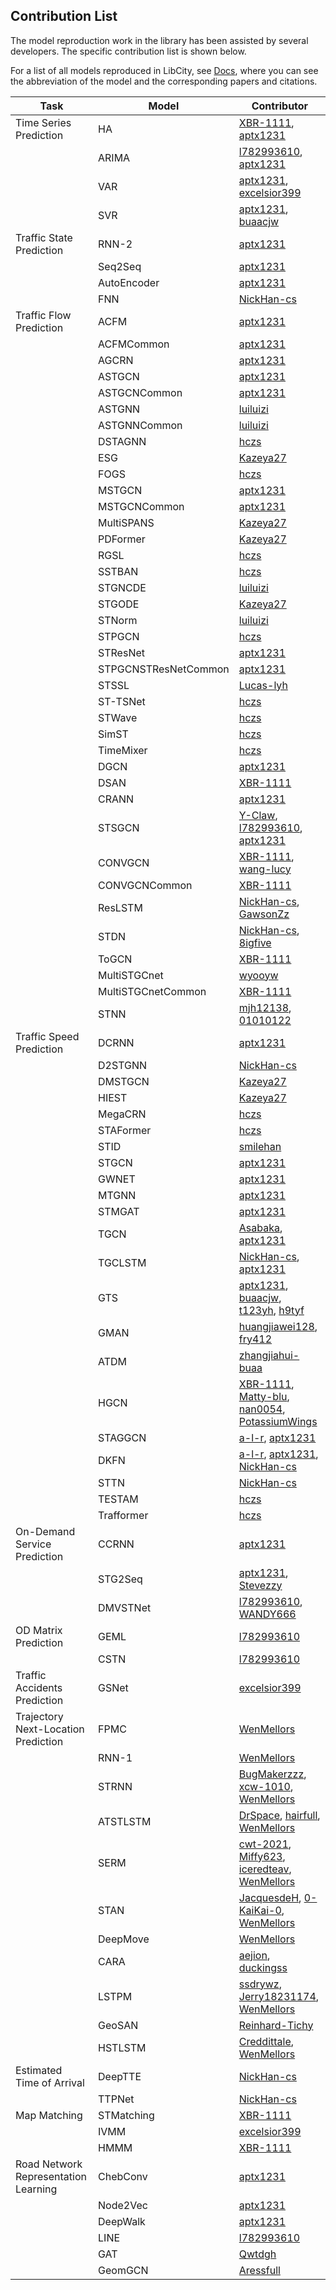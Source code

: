 ## Contribution List

The model reproduction work in the library has been assisted by several developers. The specific contribution list is shown below.

For a list of all models reproduced in LibCity, see [Docs](https://libcity.ai/Bigscity-LibCity-Docs/user_guide/model.html#), where you can see the abbreviation of the model and the corresponding papers and citations.

| Task | Model  | Contributor                                                  |
| ------ | ------------------------------------------------------------ | ------ |
|Time Series Prediction|HA|[XBR-1111](https://github.com/XBR-1111), [aptx1231](https://github.com/aptx1231)|
||ARIMA|[l782993610](https://github.com/l782993610), [aptx1231](https://github.com/aptx1231)|
||VAR|[aptx1231](https://github.com/aptx1231), [excelsior399](https://github.com/excelsior399)|
||SVR| [aptx1231](https://github.com/aptx1231), [buaacjw](https://github.com/buaacjw) |
|Traffic State Prediction|RNN-2|[aptx1231](https://github.com/aptx1231)|
||Seq2Seq|[aptx1231](https://github.com/aptx1231)|
||AutoEncoder|[aptx1231](https://github.com/aptx1231)|
||FNN|[NickHan-cs](https://github.com/NickHan-cs)|
|Traffic Flow Prediction|ACFM|[aptx1231](https://github.com/aptx1231)|
||ACFMCommon|[aptx1231](https://github.com/aptx1231)|
||AGCRN|[aptx1231](https://github.com/aptx1231)|
||ASTGCN|[aptx1231](https://github.com/aptx1231)|
||ASTGCNCommon|[aptx1231](https://github.com/aptx1231)|
||ASTGNN|[luiluizi](https://github.com/luiluizi)|
||ASTGNNCommon|[luiluizi](https://github.com/luiluizi)|
||DSTAGNN|[hczs](https://github.com/hczs)|
||ESG|[Kazeya27](https://github.com/Kazeya27)|
||FOGS|[hczs](https://github.com/hczs)|
||MSTGCN|[aptx1231](https://github.com/aptx1231)|
||MSTGCNCommon|[aptx1231](https://github.com/aptx1231)|
||MultiSPANS|[Kazeya27](https://github.com/Kazeya27)|
||PDFormer|[Kazeya27](https://github.com/Kazeya27)|
||RGSL|[hczs](https://github.com/hczs)|
||SSTBAN|[hczs](https://github.com/hczs)|
||STGNCDE|[luiluizi](https://github.com/luiluizi)|
||STGODE|[Kazeya27](https://github.com/Kazeya27)|
||STNorm| [luiluizi](https://github.com/luiluizi)                      |
|                                      | STPGCN               |[hczs](https://github.com/hczs)|
||STResNet|[aptx1231](https://github.com/aptx1231)|
||STPGCNSTResNetCommon|[aptx1231](https://github.com/aptx1231)|
||STSSL|[Lucas-lyh](https://github.com/Lucas-lyh)|
||ST-TSNet|[hczs](https://github.com/hczs)|
||STWave|[hczs](https://github.com/hczs)|
||SimST|[hczs](https://github.com/hczs)|
||TimeMixer|[hczs](https://github.com/hczs)|
||DGCN|[aptx1231](https://github.com/aptx1231)|
||DSAN|[XBR-1111](https://github.com/XBR-1111)|
||CRANN|[aptx1231](https://github.com/aptx1231)|
||STSGCN|[Y-Claw](https://github.com/Y-Claw), [l782993610](https://github.com/l782993610), [aptx1231](https://github.com/aptx1231)|
||CONVGCN|[XBR-1111](https://github.com/XBR-1111), [wang-lucy](https://github.com/wang-lucy)|
||CONVGCNCommon|[XBR-1111](https://github.com/XBR-1111)|
||ResLSTM|[NickHan-cs](https://github.com/NickHan-cs), [GawsonZz](https://github.com/GawsonZz)|
||STDN|[NickHan-cs](https://github.com/NickHan-cs), [8igfive](https://github.com/8igfive)|
||ToGCN|[XBR-1111](https://github.com/XBR-1111)|
||MultiSTGCnet|[wyooyw](https://github.com/wyooyw)|
||MultiSTGCnetCommon|[XBR-1111](https://github.com/XBR-1111)|
||STNN|[mjh12138](https://github.com/mjh12138), [01010122](https://github.com/01010122)|
|Traffic Speed Prediction| DCRNN          | [aptx1231](https://github.com/aptx1231)                      |
|| D2STGNN | [NickHan-cs](https://github.com/NickHan-cs) |
|| DMSTGCN | [Kazeya27](https://github.com/Kazeya27) |
|| HIEST | [Kazeya27](https://github.com/Kazeya27) |
|| MegaCRN | [hczs](https://github.com/hczs) |
|| STAFormer | [hczs](https://github.com/hczs) |
|| STID | [smilehan](https://github.com/2448845600) |
|                                     | STGCN          | [aptx1231](https://github.com/aptx1231)                      |
|                                     | GWNET          | [aptx1231](https://github.com/aptx1231)                      |
|                                     | MTGNN          | [aptx1231](https://github.com/aptx1231)                      |
|                                     | STMGAT         | [aptx1231](https://github.com/aptx1231)                      |
|                                     | TGCN           | [Asabaka](https://github.com/Asabaka), [aptx1231](https://github.com/aptx1231) |
|                                     | TGCLSTM        | [NickHan-cs](https://github.com/NickHan-cs), [aptx1231](https://github.com/aptx1231) |
|                                     | GTS            | [aptx1231](https://github.com/aptx1231), [buaacjw](https://github.com/buaacjw), [t123yh](https://github.com/t123yh), [h9tyf](https://github.com/h9tyf) |
|                                     | GMAN           | [huangjiawei128](https://github.com/huangjiawei128), [fry412](https://github.com/fry412) |
|                                     | ATDM           | [zhangjiahui-buaa](https://github.com/zhangjiahui-buaa)      |
|                                     | HGCN           | [XBR-1111](https://github.com/XBR-1111), [Matty-blu](https://github.com/Matty-blu), [nan0054](https://github.com/nan0054), [PotassiumWings](https://github.com/PotassiumWings) |
|                                     | STAGGCN        | [a-l-r](https://github.com/a-l-r1), [aptx1231](https://github.com/aptx1231) |
| | DKFN | [a-l-r](https://github.com/a-l-r1), [aptx1231](https://github.com/aptx1231), [NickHan-cs](https://github.com/NickHan-cs) |
| | STTN | [NickHan-cs](https://github.com/NickHan-cs) |
| | TESTAM | [hczs](https://github.com/hczs) |
| | Trafformer | [hczs](https://github.com/hczs) |
|On-Demand Service Prediction|CCRNN|[aptx1231](https://github.com/aptx1231)|
|                                     |STG2Seq|[aptx1231](https://github.com/aptx1231), [Stevezzy](https://github.com/Stevezzy)|
||DMVSTNet|[l782993610](https://github.com/l782993610), [WANDY666](https://github.com/WANDY666)|
|OD Matrix Prediction|GEML|[l782993610](https://github.com/l782993610)|
||CSTN|[l782993610](https://github.com/l782993610)|
|Traffic Accidents Prediction|GSNet|[excelsior399](https://github.com/excelsior399)|
| Trajectory Next-Location Prediction | FPMC   | [WenMellors](https://github.com/WenMellors) |
|   | RNN-1  | [WenMellors](https://github.com/WenMellors) |
|  | STRNN | [BugMakerzzz](https://github.com/BugMakerzzz), [xcw-1010](https://github.com/xcw-1010), [WenMellors](https://github.com/WenMellors) |
||ATSTLSTM|[DrSpace](https://github.com/DrSpace), [hairfull](https://github.com/hairfull), [WenMellors](https://github.com/WenMellors)|
||SERM|[cwt-2021](https://github.com/cwt-2021), [Miffy623](https://github.com/Miffy623), [iceredteav](https://github.com/iceredteav), [WenMellors](https://github.com/WenMellors)|
||STAN|[JacquesdeH](https://github.com/JacquesdeH), [0-KaiKai-0](https://github.com/0-KaiKai-0), [WenMellors](https://github.com/WenMellors)|
||DeepMove|[WenMellors](https://github.com/WenMellors)|
||CARA|[aejion](https://github.com/aejion), [duckingss](https://github.com/duckingss)|
||LSTPM|[ssdrywz](https://github.com/ssdrywz), [Jerry18231174](https://github.com/Jerry18231174), [WenMellors](https://github.com/WenMellors)|
||GeoSAN|[Reinhard-Tichy](https://github.com/Reinhard-Tichy)|
||HSTLSTM|[Creddittale](https://github.com/Creddittale), [WenMellors](https://github.com/WenMellors)|
|Estimated Time of Arrival|DeepTTE|[NickHan-cs](https://github.com/NickHan-cs)|
||TTPNet|[NickHan-cs](https://github.com/NickHan-cs)|
|Map Matching|STMatching|[XBR-1111](https://github.com/XBR-1111)|
||IVMM|[excelsior399](https://github.com/excelsior399)|
||HMMM|[XBR-1111](https://github.com/XBR-1111)|
|Road Network Representation Learning|ChebConv|[aptx1231](https://github.com/aptx1231)|
||Node2Vec|[aptx1231](https://github.com/aptx1231)|
||DeepWalk|[aptx1231](https://github.com/aptx1231)|
||LINE|[l782993610](https://github.com/l782993610)|
||GAT|[Qwtdgh](https://github.com/Qwtdgh)|
||GeomGCN|[Aressfull](https://github.com/Aressfull)|





